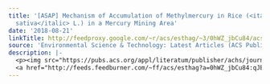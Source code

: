 ```yaml
---
title: '[ASAP] Mechanism of Accumulation of Methylmercury in Rice (<italic toggle="yes">Oryza
  sativa</italic> L.) in a Mercury Mining Area'
date: '2018-08-21'
linkTitle: http://feedproxy.google.com/~r/acs/esthag/~3/0hWZ_jbCu84/acs.est.8b01783
source: 'Environmental Science & Technology: Latest Articles (ACS Publications)'
description: |-
  <p><img src="https://pubs.acs.org/appl/literatum/publisher/achs/journals/content/esthag/0/esthag.ahead-of-print/acs.est.8b01783/20180820/images/medium/es-2018-017839_0006.gif" alt="TOC Graphic"/></p><div><cite>Environmental Science & Technology</cite></div><div>DOI: 10.1021/acs.est.8b01783</div><div class="feedflare">
  <a href="http://feeds.feedburner.com/~ff/acs/esthag?a=0hWZ_jbCu84:qJEYd-ztDt4:yIl2AUoC8zA"><img src="http://feeds.feedburner.com/~ff/acs/esthag?d=yIl2AUoC8zA" border="0"></img></a>
---
```

